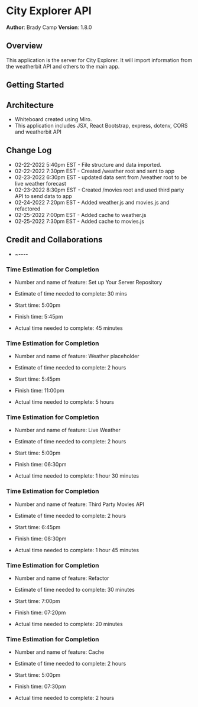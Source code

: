 # City Explorer API

**Author**: Brady Camp
**Version**: 1.8.0

## Overview

This application is the server for City Explorer. It will import information from the weatherbit API and others to the main app.

## Getting Started

## Architecture

- Whiteboard created using Miro.
- This application includes JSX, React Bootstrap, express, dotenv, CORS and weatherbit API

## Change Log

- 02-22-2022 5:40pm EST - File structure and data imported.
- 02-22-2022 7:30pm EST - Created /weather root and sent to app
- 02-23-2022 6:30pm EST - updated data sent from /weather root to be live weather forecast
- 02-23-2022 8:30pm EST - Created /movies root and used third party API to send data to app
- 02-24-2022 7:20pm EST - Added weather.js and movies.js and refactored
- 02-25-2022 7:00pm EST - Added cache to weather.js
- 02-25-2022 7:30pm EST - Added cache to movies.js

## Credit and Collaborations

- ~----

### Time Estimation for Completion

- Number and name of feature: Set up Your Server Repository

- Estimate of time needed to complete: 30 mins

- Start time: 5:00pm

- Finish time: 5:45pm

- Actual time needed to complete: 45 minutes

### Time Estimation for Completion

- Number and name of feature: Weather placeholder

- Estimate of time needed to complete: 2 hours

- Start time: 5:45pm

- Finish time: 11:00pm

- Actual time needed to complete: 5 hours

### Time Estimation for Completion

- Number and name of feature: Live Weather

- Estimate of time needed to complete: 2 hours

- Start time: 5:00pm

- Finish time: 06:30pm

- Actual time needed to complete: 1 hour 30 minutes

### Time Estimation for Completion

- Number and name of feature: Third Party Movies API

- Estimate of time needed to complete: 2 hours

- Start time: 6:45pm

- Finish time: 08:30pm

- Actual time needed to complete: 1 hour 45 minutes

### Time Estimation for Completion 

- Number and name of feature: Refactor

- Estimate of time needed to complete: 30 minutes

- Start time: 7:00pm

- Finish time: 07:20pm

- Actual time needed to complete: 20 minutes

### Time Estimation for Completion 

- Number and name of feature: Cache

- Estimate of time needed to complete: 2 hours

- Start time: 5:00pm

- Finish time: 07:30pm

- Actual time needed to complete: 2 hours